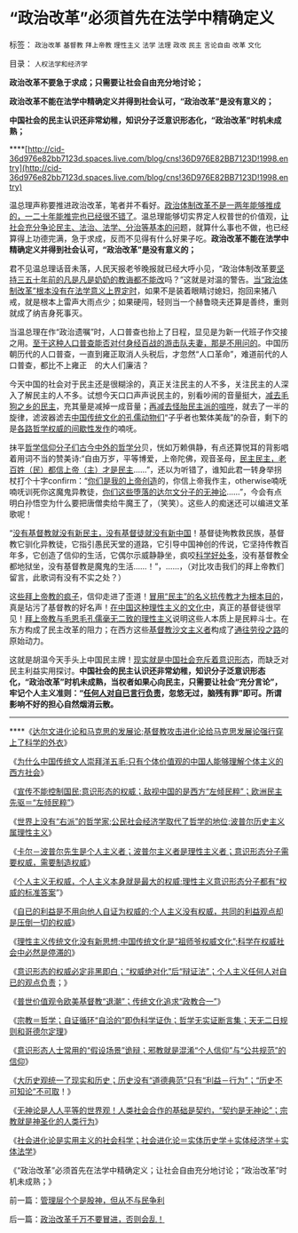 # “政治改革”必须首先在法学中精确定义

标签： `政治改革` `基督教` `拜上帝教` `理性主义` `法学` `法理` `政改` `民主` `言论自由` `改革` `文化` 

目录： `人权法学和经济学`

**政治改革不要急于求成；只需要让社会自由充分地讨论；**

**政治改革不能在法学中精确定义并得到社会认可，“政治改革”是没有意义的；**

**中国社会的民主认识还非常幼稚，知识分子泛意识形态化，“政治改革”时机未成熟；**

****[http://cid-36d976e82bb7123d.spaces.live.com/blog/cns!36D976E82BB7123D!1998.entry](http://cid-36d976e82bb7123d.spaces.live.com/blog/cns!36D976E82BB7123D!1998.entry)



温总理声称要推进政治改革，笔者并不看好。[政治体制改革不是一两年能够推成的，一二十年能推完也已经很不错了](../../../2009/9/10/最优化上而下的开明路线图.md)。温总理能够切实界定人权普世的价值观，[让社会充分争论民主、法治、法学、分治等基本的问](../../../2009/5/5/控制舆论，等于引火烧身.md)题，就算什么事也不做，也已经算得上功德完满，急于求成，反而不见得有什么好果子吃。**政治改革不能在法学中精确定义并得到社会认可，“政治改革”是没有意义的；**

君不见温总理话音未落，人民天报老爷晚报就已经大呼小见，“政治体制改革要[坚持三五十年前的凡是凡是奶奶的教诲都不能改](http://hi.baidu.com/darthchn/blog/item/369488acf4033d004a36d633.html)吗？”这就是对温的警告。[当“政治体制改革”根本没有在法学意义上界定时](../../../2010/5/4/中国不缺信仰，中国缺乏名词解释.md)，如果不是装着眼睛讨媳妇，抱回来猪八戒，就是根本上雷声大雨点少；如果硬闯，轻则当一个赫鲁晓夫还算是善终，重则就成了纳吉身死事灭。

当温总理在作“政治遗嘱”时，人口普查也抬上了日程，显见是为新一代班子作交接之用。[至于这种人口普查能否对付身经百战的游击队夫妻，那是不用问的](../../../2009/11/25/计划生育全面降低了人口素质而没有控制住人口数量.md)。中国历朝历代的人口普查，一直到雍正取消人头税后，才忽然“人口革命”，难道前代的人口普查，都比不上雍正　的大人们廉洁？

今天中国的社会对于民主还是很糊涂的，真正关注民主的人不多，关注民主的人深入了解民主的人不多。试想今天口口声声说民主的，别看吵闹的音量挺大，[减去毛狗之乡的民主](http://cid-36d976e82bb7123d.spaces.live.com/blog/cns!36D976E82BB7123D!1233.entry)，充其量是减掉一成音量；[再减去怪胎民主派的喧哗](http://hi.baidu.com/darthchn/blog/item/0c1a63b59081627a8bd4b2bc.html)，就去了一半的旋律，滤波器滤去[中国传统文化的孔儒动物们](../../../2008/7/29/个人主义思想被阉割更多来自民间“传统文化”.md)“子乎者也繁体美哉”的杂音，剩下的是[各路哲学权威的间歇性发作](../../../2010/10/22/不加怀疑打倒一切权威，拒绝一切权威.md)的喃呒。

抹平[哲学信仰分子们古今中外的哲学分](../../../2009/6/1/为什么哲学信仰不能涵盖科学.md)贝，恍如万赖俱静，有点还算悦耳的背影唱着用词不当的赞美诗:“自由万岁，平等博爱，上帝陀佛，观音圣母，[民主民主，老百姓（民）都信上帝（主）才是民主](../../../2010/3/16/基督教并非民主必要前提，也无必然关系.md)……”，还以为听错了，谁知此君一转身举拐杖打个十字confirm：“[你们是我的上帝创造](../../../2010/11/1/人类社会合作的基础是无神论，人与人合作的契约与神无关！.md)的，你信上帝我作主，otherwise喃呒喃呒训死你这魔鬼异教徒，[你们这些堕落的达尔文分子的无神论](../../../2010/11/1/人类社会合作的基础是无神论，人与人合作的契约与神无关！.md)……”，今会有点明白孙悟空为什么要把唐僧卖给牛魔王了，（笑笑）。这些人的痴迷还可以编进文革歌呢！

“[没有基督教就没有新民主，没有基督徒就没有新中国](../../../2010/10/28/法西斯和基督教沙文主义.md)！基督徒殉教救民族，基督教它驯化异教徒，它指引愚民天堂的道路，它引导中国神创的传说，它坚持传教百年多，它创造了信仰的生活，它偶尔示威静静坐，疯咬[科学好处多](../../../2010/10/17/基督教迷信对马克思主义的贡献.md)，没有基督教全都地狱坐，没有基督教是魔鬼的生活……！”，……，（对比攻击我们的拜上帝教们留言，此歌词有没有不实之处？）

这[些拜上帝教的疯子](../../../2010/10/10/基督教与“拜上帝教”的根本区别.md)，信仰走进了歪道！[冒用“民主”的名义抗传教才为根本目的](../../../2009/6/14/西教信仰人士不应以传教为目的参与中国政治生活.md)，真是玷污了基督教的好名声！[在中国这种理性主义的文化中](../../../2010/10/19/中国传统文化是“祖师爷的真理权威”.md)，真正的基督徒很罕见！[拜上帝教与毛恩毛孔儒毫无二致的理性主义](../../../2010/5/10/个体价值观，是保存中华文化的唯一出路.md)说明这些人本质上是民粹斗士。在东方构成了民主改革的阻力；在西方这些[基督教沙文主义者](../../../2010/10/28/法西斯和基督教沙文主义.md)构成了[通往劳役之路](../../../2010/9/21/讲民主首先不要“闹民粹”.md)的原始动力。

这就是胡温今天手头上中国民主牌！[现实就是中国社会充斥着意识形态](../../../2010/10/17/唯实求真打破谎言的大厦.md)，而缺乏对民主利益实用探讨。**中国社会的民主认识还非常幼稚，知识分子泛意识形态化，“政治改革”时机未成熟，当权者如果心向民主，只需要让社会“充分言论”，**牢记个人主义准则：“[任何人对自已言行负责](../../../2010/10/20/意识形态的权威必定非黑即白;辩证法还能颠倒黑白；.md)，忽悠无过，脑残有罪”即可。所谓影响不好的担心自然烟消云散**。**

****

****《[达尔文进化论和马克思的发展论;基督教攻击进化论给马克思发展论强行穿上了科学的外衣](../../../2010/10/17/基督教迷信对马克思主义的贡献.md)》

《[为什么中国传统文人崇拜洋五毛;只有个体价值观的中国人能够理解个体主义的西方社会](../../../2010/10/17/为什么中国传统文人崇拜洋五毛.md)》

《[宣传不能控制国民;意识形态的权威；敌视中国的是西方“左倾民粹”；欧洲民主先驱＝“左倾民粹”](../../../2010/10/18/权威仅用于意识形态；敌视中国的西方左派；.md)》

《[世界上没有“右派”的哲学家;公民社会经济学取代了哲学的地位;波普尔历史主义属理性主义](../../../2010/10/18/世界上没有“右派”的哲学家.md)》

《[卡尔－波普尔先生是个人主义者；波普尔主义者是理性主义者；意识形态分子需要权威，需要制造权威](../../../2010/10/18/意识形态分子需要权威，需要制造权威.md)》

《[个人主义无权威，个人主义本身就是最大的权威;理性主义意识形态分子都有“权威的标准答案](../../../2010/10/19/个人主义无权威,意识形态都有“权威的标准答案”.md)”》

《[自已的利益是不用向他人自证为权威的;个人主义没有权威，共同的利益观点却是压倒一切的权威](../../../2010/10/19/“没有主子的人不是完整的人”和美国佬的精神.md)》

《[理性主义传统文化没有新思想;中国传统文化是“祖师爷权威文化”;科学在权威社会中必然是停滞的](../../../2010/10/19/中国传统文化是“祖师爷的真理权威”.md)》

《[意识形态的权威必定非黑即白；“权威绝对化”后“辩证法”；个人主义任何人对自已的观点负责](../../../2010/10/20/意识形态的权威必定非黑即白;辩证法还能颠倒黑白；.md)；》

《[普世价值观令欧美基督教“退潮”；传统文化追求“政教合一”](../../../2010/10/20/普世价值观令欧美基督教“政教合一”世风不古.md)》

《[宗教＝哲学；自证循环“自洽的”即伪科学证伪；哲学无实证断言集；天无二日规则和哥德尔定理](../../../2010/10/6/有神论的宗教是哲学，无神论的哲学是宗教.md)》

《[意识形态人士常用的“假设场景”诡辩；邪教就是混淆“个人信仰”与“公共规范”的信仰](../../../2010/10/21/意识形态的“假设场景”和邪教.md)》

《[大历史观统一了现实和历史；历史没有“道德典范”只有“利益－行为”；“历史不可知论”不可取](../../../2010/11/1/大历史观统一了现实和历史，没有“旧社会”和“道德典范”.md)！》

《[无神论是人人平等的世界观！人类社会合作的基础是契约，“契约是无神论”；宗教就是神圣化的人类行为](../../../2010/11/1/人类社会合作的基础是无神论，人与人合作的契约与神无关！.md)》

《[社会进化论是实用主义的社会科学；社会进化论＝实体历史学＋实体经济学＋实体法学](../../../2010/11/2/社会进化论是实用科学.md)》

《“政治改革”必须首先在法学中精确定义；让社会自由充分地讨论；“政治改革”时机未成熟；》

前一篇：[管理层个个是股神，但从不与民争利](../../../2010/11/3/管理层个个是股神，但从不与民争利.md)

后一篇：[政治改革千万不要冒进，否则会乱！](../../../2010/11/3/政治改革千万不要冒进，否则会乱！.md)